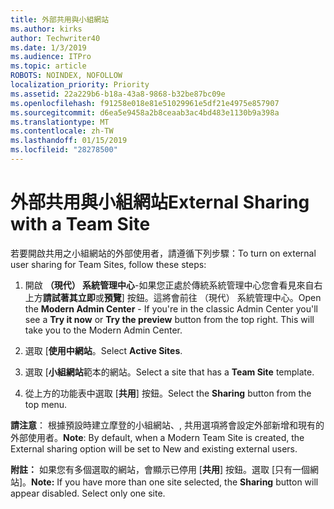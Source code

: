 ```yaml
---
title: 外部共用與小組網站
ms.author: kirks
author: Techwriter40
ms.date: 1/3/2019
ms.audience: ITPro
ms.topic: article
ROBOTS: NOINDEX, NOFOLLOW
localization_priority: Priority
ms.assetid: 22a229b6-b18a-43a8-9868-b32be87bc09e
ms.openlocfilehash: f91258e018e81e51029961e5df21e4975e857907
ms.sourcegitcommit: d6ea5e9458a2b8ceaab3ac4bd483e1130b9a398a
ms.translationtype: MT
ms.contentlocale: zh-TW
ms.lasthandoff: 01/15/2019
ms.locfileid: "28278500"
---
```

# <a name="external-sharing-with-a-team-site"></a><span data-ttu-id="aee88-102">外部共用與小組網站</span><span class="sxs-lookup"><span data-stu-id="aee88-102">External Sharing with a Team Site</span></span>

<span data-ttu-id="aee88-103">若要開啟共用之小組網站的外部使用者，請遵循下列步驟：</span><span class="sxs-lookup"><span data-stu-id="aee88-103">To turn on external user sharing for Team Sites, follow these steps:</span></span> 
  
1. <span data-ttu-id="aee88-p101">開啟 **（現代） 系統管理中心**-如果您正處於傳統系統管理中心您會看見來自右上方**請試著其立即**或**預覽**] 按鈕。這將會前往 （現代） 系統管理中心。</span><span class="sxs-lookup"><span data-stu-id="aee88-p101">Open the **Modern Admin Center** - If you're in the classic Admin Center you'll see a **Try it now** or **Try the preview** button from the top right. This will take you to the Modern Admin Center.</span></span> 
  
2. <span data-ttu-id="aee88-106">選取 [**使用中網站**。</span><span class="sxs-lookup"><span data-stu-id="aee88-106">Select **Active Sites**.</span></span> 
  
3. <span data-ttu-id="aee88-107">選取 [**小組網站**範本的網站。</span><span class="sxs-lookup"><span data-stu-id="aee88-107">Select a site that has a **Team Site** template.</span></span> 
  
4. <span data-ttu-id="aee88-108">從上方的功能表中選取 [**共用**] 按鈕。</span><span class="sxs-lookup"><span data-stu-id="aee88-108">Select the **Sharing** button from the top menu.</span></span> 
  
 <span data-ttu-id="aee88-109">**請注意**： 根據預設時建立摩登的小組網站、, 共用選項將會設定外部新增和現有的外部使用者。</span><span class="sxs-lookup"><span data-stu-id="aee88-109">**Note**: By default, when a Modern Team Site is created, the External sharing option will be set to New and existing external users.</span></span> 
  
 <span data-ttu-id="aee88-p102">**附註：** 如果您有多個選取的網站，會顯示已停用 [**共用**] 按鈕。選取 [只有一個網站]。</span><span class="sxs-lookup"><span data-stu-id="aee88-p102">**Note:** If you have more than one site selected, the **Sharing** button will appear disabled. Select only one site.</span></span> 
  


